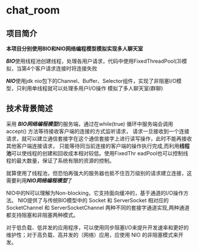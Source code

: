 # chat_room

## 项目简介
**本项目分别使用BIO和NIO网络编程模型模拟实现多人聊天室**

***BIO***使用线程池创建线程，处理各用户请求，代码中使用FixedThreadPool(3)模拟，当第4个客户请求连接时将连接失败

***NIO***使用jdk nio包下的Channel、Buffer、Selector组件，实现了非阻塞I/O模型，只利用单线程就可以处理多用户I/O操作 模拟了多人聊天室(群聊)





## 技术背景简述
采用 ***BIO网络编程模型***的服务端，通过在while(true) 循环中服务端会调用 accept() 方法等待接收客户端的连接的方式监听请求，
请求一旦接收到一个连接请求，就可以建立通信套接字在这个通信套接字上进行读写操作，此时不能再接收其他客户端连接请求，
只能等待同当前连接的客户端的操作执行完成,而利用**线程池**可以使线程的创建和回收成本相对较低。使用FixedThr
eadPool也可以控制线程的最大数量，保证了系统有限的资源的控制。

就算使用了线程池，但恐怕再强大的服务器也抵不住百万级别的请求建立连接，这需要利用***NIO网络编程模型***了

NIO中的N可以理解为Non-blocking，它支持面向缓冲的，基于通道的I/O操作方法。 NIO提供了与传统BIO模型中的 Socket 和 ServerSocket 相对应的 SocketChannel 和 ServerSocketChannel 两种不同的套接字通道实现,两种通道都支持阻塞和非阻塞两种模式。

对于低负载、低并发的应用程序，可以使用同步阻塞I/O来提升开发速率和更好的维护性；对于高负载、高并发的（网络）应用，应使用 NIO 的非阻塞模式来开发。


